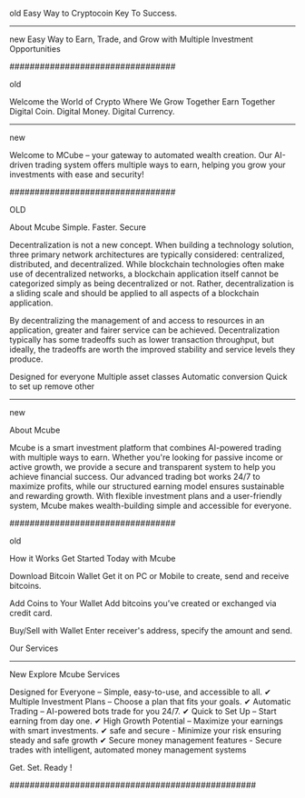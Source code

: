 old
Easy Way to Cryptocoin Key To Success.
_________
new
Easy Way to Earn, Trade, and Grow with Multiple Investment Opportunities

#################################

old

Welcome the World of Crypto Where We Grow Together Earn Together
Digital Coin. Digital Money. Digital Currency.
_________
new 

Welcome to MCube – your gateway to automated wealth creation. Our AI-driven trading system offers multiple ways to earn, helping you grow your investments with ease and security!

#################################

OLD  

About Mcube
Simple. Faster. Secure

Decentralization is not a new concept. When building a technology solution, three primary network architectures are typically considered: centralized, distributed, and decentralized. While blockchain technologies often make use of decentralized networks, a blockchain application itself cannot be categorized simply as being decentralized or not. Rather, decentralization is a sliding scale and should be applied to all aspects of a blockchain application.

By decentralizing the management of and access to resources in an application, greater and fairer service can be achieved. Decentralization typically has some tradeoffs such as lower transaction throughput, but ideally, the tradeoffs are worth the improved stability and service levels they produce.

Designed for everyone
Multiple asset classes
Automatic conversion
Quick to set up
remove other
____________
new 

About Mcube

Mcube is a smart investment platform that combines AI-powered trading with multiple ways to earn. Whether you're looking for passive income or active growth, we provide a secure and transparent system to help you achieve financial success. Our advanced trading bot works 24/7 to maximize profits, while our structured earning model ensures sustainable and rewarding growth. With flexible investment plans and a user-friendly system, Mcube makes wealth-building simple and accessible for everyone.


#################################

old 

How it Works
Get Started Today with Mcube


Download Bitcoin Wallet
Get it on PC or Mobile to create, send and receive bitcoins.


Add Coins to Your Wallet
Add bitcoins you’ve created or exchanged via credit card.



Buy/Sell with Wallet
Enter receiver's address, specify the amount and send.


Our Services

___________
New 
Explore Mcube Services


 Designed for Everyone – Simple, easy-to-use, and accessible to all.
✔ Multiple Investment Plans – Choose a plan that fits your goals.
✔ Automatic Trading – AI-powered bots trade for you 24/7.
✔ Quick to Set Up – Start earning from day one.
✔ High Growth Potential – Maximize your earnings with smart investments.
✔ safe and secure - Minimize your risk ensuring steady and safe growth
✔ Secure money management features - Secure trades with intelligent, automated money management systems


Get. Set. Ready !


#################################################

